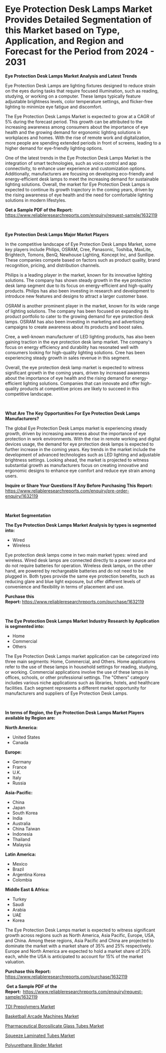 <p><h1>Eye Protection Desk Lamps Market Provides Detailed Segmentation of this Market based on Type, Application, and Region and Forecast for the Period from 2024 - 2031</h1></p><p><strong>Eye Protection Desk Lamps Market Analysis and Latest Trends</strong></p>
<p><p>Eye Protection Desk Lamps are lighting fixtures designed to reduce strain on the eyes during tasks that require focused illumination, such as reading, studying, or working on a computer. These lamps typically feature adjustable brightness levels, color temperature settings, and flicker-free lighting to minimize eye fatigue and discomfort.</p><p>The Eye Protection Desk Lamps Market is expected to grow at a CAGR of 5% during the forecast period. This growth can be attributed to the increasing awareness among consumers about the importance of eye health and the growing demand for ergonomic lighting solutions in workplaces and homes. With the rise of remote work and digitalization, more people are spending extended periods in front of screens, leading to a higher demand for eye-friendly lighting options.</p><p>One of the latest trends in the Eye Protection Desk Lamps Market is the integration of smart technologies, such as voice control and app connectivity, to enhance user experience and customization options. Additionally, manufacturers are focusing on developing eco-friendly and energy-efficient desk lamps to meet the increasing demand for sustainable lighting solutions. Overall, the market for Eye Protection Desk Lamps is expected to continue its growth trajectory in the coming years, driven by the rising awareness of eye health and the need for comfortable lighting solutions in modern lifestyles.</p></p>
<p><strong>Get a Sample PDF of the Report:&nbsp;</strong> <a href="https://www.reliableresearchreports.com/enquiry/request-sample/1632119">https://www.reliableresearchreports.com/enquiry/request-sample/1632119</a></p>
<p>&nbsp;</p>
<p><strong>Eye Protection Desk Lamps Major Market Players</strong></p>
<p><p>In the competitive landscape of Eye Protection Desk Lamps Market, some key players include Philips, OSRAM, Cree, Panasonic, Toshiba, MaxLite, Brightech, Tomons, BenQ, Newhouse Lighting, Koncept Inc, and Sunllipe. These companies compete based on factors such as product quality, brand recognition, pricing, and distribution channels.</p><p>Philips is a leading player in the market, known for its innovative lighting solutions. The company has shown steady growth in the eye protection desk lamp segment due to its focus on energy-efficient and high-quality products. Philips has also been investing in research and development to introduce new features and designs to attract a larger customer base.</p><p>OSRAM is another prominent player in the market, known for its wide range of lighting solutions. The company has been focused on expanding its product portfolio to cater to the growing demand for eye protection desk lamps. OSRAM has also been investing in marketing and advertising campaigns to create awareness about its products and boost sales.</p><p>Cree, a well-known manufacturer of LED lighting products, has also been gaining traction in the eye protection desk lamp market. The company's focus on energy efficiency and durability has resonated well with consumers looking for high-quality lighting solutions. Cree has been experiencing steady growth in sales revenue in this segment.</p><p>Overall, the eye protection desk lamp market is expected to witness significant growth in the coming years, driven by increased awareness about the importance of eye health and the rising demand for energy-efficient lighting solutions. Companies that can innovate and offer high-quality products at competitive prices are likely to succeed in this competitive landscape.</p></p>
<p>&nbsp;</p>
<p><strong>What Are The Key Opportunities For Eye Protection Desk Lamps Manufacturers?</strong></p>
<p><p>The global Eye Protection Desk Lamps market is experiencing steady growth, driven by increasing awareness about the importance of eye protection in work environments. With the rise in remote working and digital devices usage, the demand for eye protection desk lamps is expected to further increase in the coming years. Key trends in the market include the development of advanced technologies such as LED lighting and adjustable brightness settings. Looking ahead, the market is projected to witness substantial growth as manufacturers focus on creating innovative and ergonomic designs to enhance eye comfort and reduce eye strain among users.</p></p>
<p><strong>Inquire or Share Your Questions If Any Before Purchasing This Report:</strong> <a href="https://www.reliableresearchreports.com/enquiry/pre-order-enquiry/1632119">https://www.reliableresearchreports.com/enquiry/pre-order-enquiry/1632119</a></p>
<p>&nbsp;</p>
<p><strong>Market Segmentation</strong></p>
<p><strong>The Eye Protection Desk Lamps Market Analysis by types is segmented into:</strong></p>
<p><ul><li>Wired</li><li>Wireless</li></ul></p>
<p><p>Eye protection desk lamps come in two main market types: wired and wireless. Wired desk lamps are connected directly to a power source and do not require batteries for operation. Wireless desk lamps, on the other hand, are powered by rechargeable batteries and do not need to be plugged in. Both types provide the same eye protection benefits, such as reducing glare and blue light exposure, but offer different levels of convenience and flexibility in terms of placement and use.</p></p>
<p><strong>Purchase this Report:&nbsp;</strong><a href="https://www.reliableresearchreports.com/purchase/1632119">https://www.reliableresearchreports.com/purchase/1632119</a></p>
<p>&nbsp;</p>
<p><strong>The Eye Protection Desk Lamps Market Industry Research by Application is segmented into:</strong></p>
<p><ul><li>Home</li><li>Commercial</li><li>Others</li></ul></p>
<p><p>The Eye Protection Desk Lamps market application can be categorized into three main segments: Home, Commercial, and Others. Home applications refer to the use of these lamps in household settings for reading, studying, or working. Commercial applications involve the use of these lamps in offices, schools, or other professional settings. The "Others" category includes various niche applications such as libraries, hotels, and healthcare facilities. Each segment represents a different market opportunity for manufacturers and suppliers of Eye Protection Desk Lamps.</p></p>
<p>&nbsp;</p>
<p><strong>In terms of Region, the Eye Protection Desk Lamps Market Players available by Region are:</strong></p>
<p>
    <p> <strong> North America: </strong>
        <ul>
            <li>United States</li>
            <li>Canada</li>
        </ul>
        </p> 
    <p> <strong> Europe: </strong>
        <ul>
            <li>Germany</li>
            <li>France</li>
            <li>U.K.</li>
            <li>Italy</li>
            <li>Russia</li>
        </ul>
        </p> 
    <p> <strong> Asia-Pacific: </strong>
        <ul>
            <li>China</li>
            <li>Japan</li>
            <li>South Korea</li>
            <li>India</li>
            <li>Australia</li>
            <li>China Taiwan</li>
            <li>Indonesia</li>
            <li>Thailand</li>
            <li>Malaysia</li>
        </ul>
        </p> 
    <p> <strong> Latin America: </strong>
        <ul>
            <li>Mexico</li>
            <li>Brazil</li>
            <li>Argentina Korea</li>
            <li>Colombia</li>
        </ul>
        </p> 
    <p> <strong> Middle East & Africa: </strong>
        <ul>
            <li>Turkey</li>
            <li>Saudi</li>
            <li>Arabia</li>
            <li>UAE</li>
            <li>Korea</li>
        </ul>
    </p>
    </p>
<p><p>The Eye Protection Desk Lamps market is expected to witness significant growth across regions such as North America, Asia Pacific, Europe, USA, and China. Among these regions, Asia Pacific and China are projected to dominate the market with a market share of 35% and 25% respectively. Europe and North America are expected to hold a market share of 20% each, while the USA is anticipated to account for 15% of the market valuation.</p></p>
<p><strong>Purchase this Report: </strong><a href="https://www.reliableresearchreports.com/purchase/1632119">https://www.reliableresearchreports.com/purchase/1632119</a></p>
<p>&nbsp;<strong>Get a Sample PDF of the Report:&nbsp;&nbsp;</strong><a href="https://www.reliableresearchreports.com/enquiry/request-sample/1632119">https://www.reliableresearchreports.com/enquiry/request-sample/1632119</a></p>
<p><strong></strong></p>
<p><p><a href="https://mire-aunt-385.notion.site/TDI-Prepolymers-Market-Share-Market-New-Trends-Analysis-Report-By-Type-By-Application-By-End-use-8b8f380656804021a13e7e381e664bd9">TDI Prepolymers Market</a></p><p><a href="https://view.publitas.com/reportprime-1/basketball-arcade-machines-market-size-focuses-on-market-dynamics-in-depth-analysis-and-future-projections-of-its-market-forecasted-for-period-from-2024-to-2031/">Basketball Arcade Machines Market</a></p><p><a href="https://github.com/dimitrishawkinswaynenp91rgz/Market-Research-Report-List-1/blob/main/pharmaceutical-borosilicate-glass-tubes-market.md">Pharmaceutical Borosilicate Glass Tubes Market</a></p><p><a href="https://github.com/changoleonlaverguenzanoexiste/Market-Research-Report-List-2/blob/main/squeeze-laminated-tubes-market.md">Squeeze Laminated Tubes Market</a></p><p><a href="https://butternut-bug-553.notion.site/Polyurethane-Binder-Market-A-Comprehensive-Report-of-its-Market-Share-Growth-Trends-2024-2031-9c3ec6ee1e4f469b871b22948f31e56e">Polyurethane Binder Market</a></p></p>
